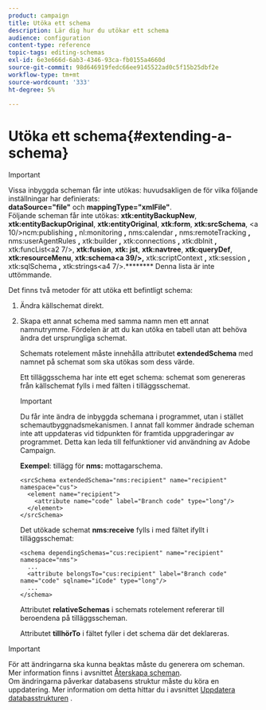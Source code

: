 ```yaml
---
product: campaign
title: Utöka ett schema
description: Lär dig hur du utökar ett schema
audience: configuration
content-type: reference
topic-tags: editing-schemas
exl-id: 6e3e666d-6ab3-4346-93ca-fb0155a4660d
source-git-commit: 98d646919fedc66ee9145522ad0c5f15b25dbf2e
workflow-type: tm+mt
source-wordcount: '333'
ht-degree: 5%

---
```


# Utöka ett schema{#extending-a-schema}

>[!IMPORTANT]
>
>Vissa inbyggda scheman får inte utökas: huvudsakligen de för vilka följande inställningar har definierats:\
>**dataSource=&quot;file&quot;** och  **mappingType=&quot;xmlFile&quot;**.\
>Följande scheman får inte utökas: **xtk:entityBackupNew**, **xtk:entityBackupOriginal**, **xtk:entityOriginal**, **xtk:form**, **xtk:srcSchema**, &lt;a 10/>ncm:publishing **,** nl:monitoring **,** nms:calendar **,** nms:remoteTracking **,** nms:userAgentRules **,** xtk:builder **,** xtk:connections **,** xtk:dbInit **,** xtk:funcList&lt;a2 7/>, **xtk:fusion**, **xtk: jst**, **xtk:navtree**, **xtk:queryDef**, **xtk:resourceMenu**, **xtk:schema&lt;a 39/>,** xtk:scriptContext **,** xtk:session **,** xtk:sqlSchema **,** xtk:strings&lt;a4 7/>.********
>Denna lista är inte uttömmande.

Det finns två metoder för att utöka ett befintligt schema:

1. Ändra källschemat direkt.
1. Skapa ett annat schema med samma namn men ett annat namnutrymme. Fördelen är att du kan utöka en tabell utan att behöva ändra det ursprungliga schemat.

   Schemats rotelement måste innehålla attributet **extendedSchema** med namnet på schemat som ska utökas som dess värde.

   Ett tilläggsschema har inte ett eget schema: schemat som genereras från källschemat fylls i med fälten i tilläggsschemat.

   >[!IMPORTANT]
   >
   >Du får inte ändra de inbyggda schemana i programmet, utan i stället schemautbyggnadsmekanismen. I annat fall kommer ändrade scheman inte att uppdateras vid tidpunkten för framtida uppgraderingar av programmet. Detta kan leda till felfunktioner vid användning av Adobe Campaign.

   **Exempel**: tillägg för  **nms:** mottagarschema.

   ```
   <srcSchema extendedSchema="nms:recipient" name="recipient" namespace="cus">
     <element name="recipient">
       <attribute name="code" label="Branch code" type="long"/>
     </element>
   </srcSchema>
   ```

   Det utökade schemat **nms:receive** fylls i med fältet ifyllt i tilläggsschemat:

   ```
   <schema dependingSchemas="cus:recipient" name="recipient" namespace="nms">
     ...
     <attribute belongsTo="cus:recipient" label="Branch code" name="code" sqlname="iCode" type="long"/>
     ...
   </schema>
   ```

   Attributet **relativeSchemas** i schemats rotelement refererar till beroendena på tilläggsscheman.

   Attributet **tillhörTo** i fältet fyller i det schema där det deklareras.

>[!IMPORTANT]
>
>För att ändringarna ska kunna beaktas måste du generera om scheman. Mer information finns i avsnittet [Återskapa scheman](../../configuration/using/regenerating-schemas.md).\
>Om ändringarna påverkar databasens struktur måste du köra en uppdatering. Mer information om detta hittar du i avsnittet [Uppdatera databasstrukturen](../../configuration/using/updating-the-database-structure.md) .
